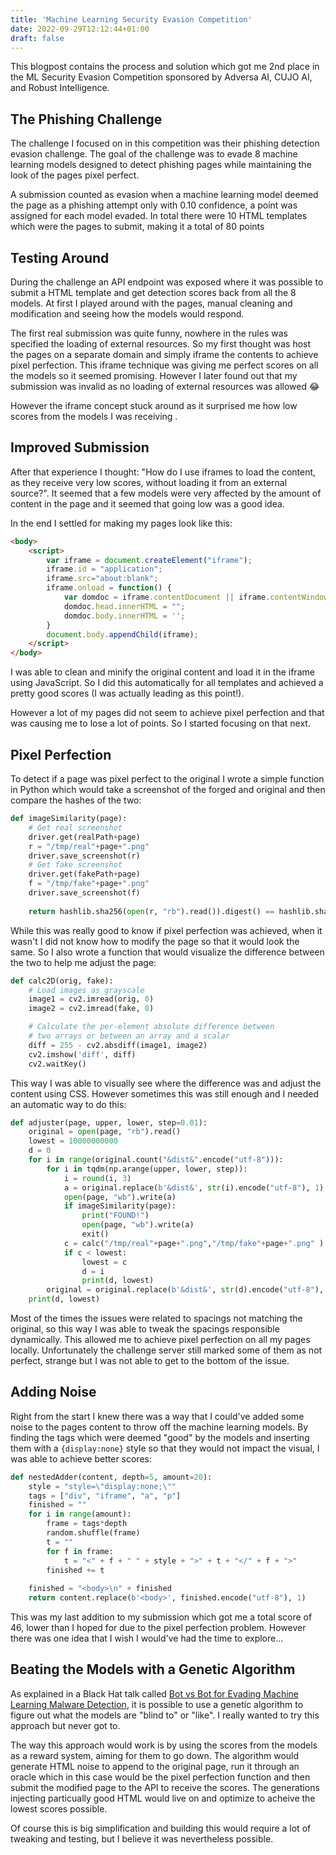 ```yaml
---
title: 'Machine Learning Security Evasion Competition'
date: 2022-09-29T12:12:44+01:00
draft: false
---
```


This blogpost contains the process and solution which got me 2nd place in the ML Security Evasion Competition sponsored by Adversa AI, CUJO AI, and Robust Intelligence.

## The Phishing Challenge

The challenge I focused on in this competition was their phishing detection evasion challenge. The goal of the challenge was to evade 8 machine learning models designed to detect phishing pages while maintaining the look of the pages pixel perfect.

A submission counted as evasion when a machine learning model deemed the page as a phishing attempt only with 0.10 confidence, a point was assigned for each model evaded. In total there were 10 HTML templates which were the pages to submit, making it a total of 80 points

## Testing Around

During the challenge an API endpoint was exposed where it was possible to submit a HTML template and get detection scores back from all the 8 models. At first I played around with the pages, manual cleaning and modification and seeing how the models would respond.

The first real submission was quite funny, nowhere in the rules was specified the loading of external resources. So my first thought was host the pages on a separate domain and simply iframe the contents to achieve pixel perfection. This iframe technique was giving me perfect scores on all the models so it seemed promising. However I later found out that my submission was invalid as no loading of external resources was allowed 😂

However the iframe concept stuck around as it surprised me how low scores from the models I was receiving .

## Improved Submission

After that experience I thought: "How do I use iframes to load the content, as they receive very low scores, without loading it from an external source?".  It seemed that a few models were very affected by the amount of content in the page and it seemed that going low was a good idea. 

In the end I settled for making my pages look like this:

```html
<body>
	<script>
		var iframe = document.createElement("iframe");
		iframe.id = "application";
		iframe.src="about:blank";
		iframe.onload = function() {
			var domdoc = iframe.contentDocument || iframe.contentWindow.document;
			domdoc.head.innerHTML = "";			
			domdoc.body.innerHTML = '';
		}
		document.body.appendChild(iframe);
	</script>
</body>
```

I was able to clean and minify the original content and load it in the iframe using JavaScript. So I did this automatically for all templates and achieved a pretty good scores (I was actually leading as this point!).

However a lot of my pages did not seem to achieve pixel perfection and that was causing me to lose a lot of points. So I started focusing on that next.

## Pixel Perfection

To detect if a page was pixel perfect to the original I wrote a simple function in Python which would take a screenshot of the forged and original and then compare the hashes of the two:

```py
def imageSimilarity(page):
    # Get real screenshot
    driver.get(realPath+page)
    r = "/tmp/real"+page+".png"
    driver.save_screenshot(r)
    # Get fake screenshot
    driver.get(fakePath+page)
    f = "/tmp/fake"+page+".png"
    driver.save_screenshot(f)
    
    return hashlib.sha256(open(r, "rb").read()).digest() == hashlib.sha256(open(f, "rb").read()).digest()
```

While this was really good to know if pixel perfection was achieved, when it wasn't I did not know how to modify the page so that it would look the same. So I also wrote a function that would visualize the difference between the two to help me adjust the page:

```py
def calc2D(orig, fake):
    # Load images as grayscale
    image1 = cv2.imread(orig, 0)
    image2 = cv2.imread(fake, 0)

    # Calculate the per-element absolute difference between 
    # two arrays or between an array and a scalar
    diff = 255 - cv2.absdiff(image1, image2)
    cv2.imshow('diff', diff)
    cv2.waitKey()
```

This way I was able to visually see where the difference was and adjust the content using CSS. However sometimes this was still enough and I needed an automatic way to do this:

```py
def adjuster(page, upper, lower, step=0.01):
    original = open(page, "rb").read()
    lowest = 10000000000
    d = 0
    for i in range(original.count("&dist&".encode("utf-8"))):
        for i in tqdm(np.arange(upper, lower, step)):
            i = round(i, 3)
            a = original.replace(b'&dist&', str(i).encode("utf-8"), 1)
            open(page, "wb").write(a)
            if imageSimilarity(page):
                print("FOUND!")
                open(page, "wb").write(a)
                exit()
            c = calc("/tmp/real"+page+".png","/tmp/fake"+page+".png" )
            if c < lowest:
                lowest = c
                d = i
                print(d, lowest)
        original = original.replace(b'&dist&', str(d).encode("utf-8"), 1)
    print(d, lowest)
```

Most of the times the issues were related to spacings not matching the original, so this way I was able to tweak the spacings responsible dynamically. This allowed me to achieve pixel perfection on all my pages locally. Unfortunately the challenge server still marked some of them as not perfect, strange but I was not able to get to the bottom of the issue.

## Adding Noise

Right from the start I knew there was a way that I could've added some noise to the pages content to throw off the machine learning models. By finding the tags which were deemed "good" by the models and inserting them with a `{display:none}` style so that they would not impact the visual, I was able to achieve better scores:

```py
def nestedAdder(content, depth=5, amount=20):
    style = "style=\"display:none;\""
    tags = ["div", "iframe", "a", "p"]
    finished = ""
    for i in range(amount):
        frame = tags*depth
        random.shuffle(frame)
        t = ""
        for f in frame:
            t = "<" + f + " " + style + ">" + t + "</" + f + ">"
        finished += t
    
    finished = "<body>\n" + finished
    return content.replace(b'<body>', finished.encode("utf-8"), 1)
```

This was my last addition to my submission which got me a total score of 46, lower than I hoped for due to the pixel perfection problem. However there was one idea that I wish I would've had the time to explore...

## Beating the Models with a Genetic Algorithm

As explained in a Black Hat talk called [Bot vs Bot for Evading Machine Learning Malware Detection](https://www.youtube.com/watch?v=KTfrbvxKQwo), it is possible to use a genetic algorithm to figure out what the models are "blind to" or "like". I really wanted to try this approach but never got to.

The way this approach would work is by using the scores from the models as a reward system, aiming for them to go down. The algorithm would generate  HTML noise to append to the original page, run it through an oracle which in this case would be the pixel perfection function and then submit the modified page to the API to receive the scores. The generations injecting particually good HTML would live on and optimize to acheive the lowest scores possible.

Of course this is big simplification and building this would require a lot of tweaking and testing, but I believe it was nevertheless possible. 